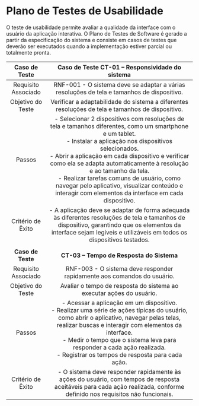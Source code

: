 # Plano de Testes de Usabilidade

O teste de usabilidade permite avaliar a qualidade da interface com o usuário da aplicação interativa. O Plano de Testes de Software é gerado a partir da especificação do sistema e consiste em casos de testes que deverão ser executados quando a implementação estiver parcial ou totalmente pronta.

| **Caso de Teste** 	| **Caso de Teste CT-01 – Responsividade do sistema** 	|
|:---:	|:---:	|
|	Requisito Associado 	| RNF-001 - O sistema deve se adaptar a várias resoluções de tela e tamanhos de dispositivo. |
| Objetivo do Teste 	| Verificar a adaptabilidade do sistema a diferentes resoluções de tela e tamanhos de dispositivo. |
| Passos 	|- Selecionar 2 dispositivos com resoluções de tela e tamanhos diferentes, como um smartphone e um tablet. <br> - Instalar a aplicação nos dispositivos selecionados. <br> - Abrir a aplicação em cada dispositivo e verificar como ela se adapta automaticamente à resolução e ao tamanho da tela. <br> - Realizar tarefas comuns de usuário, como navegar pelo aplicativo, visualizar conteúdo e interagir com elementos da interface em cada dispositivo. |
|Critério de Êxito | - A aplicação deve se adaptar de forma adequada às diferentes resoluções de tela e tamanhos de dispositivo, garantindo que os elementos da interface sejam legíveis e utilizáveis em todos os dispositivos testados. |
|  	|  	|
| **Caso de Teste** 	| **CT-03 – Tempo de Resposta do Sistema** 	|
|	Requisito Associado 	| RNF-003 - O sistema deve responder rapidamente aos comandos do usuário. |
| Objetivo do Teste 	| Avaliar o tempo de resposta do sistema ao executar ações do usuário. |
| Passos 	|- Acessar a aplicação em um dispositivo. <br> - Realizar uma série de ações típicas do usuário, como abrir o aplicativo, navegar pelas telas, realizar buscas e interagir com elementos da interface. <br> - Medir o tempo que o sistema leva para responder a cada ação realizada. <br> - Registrar os tempos de resposta para cada ação. |
|Critério de Êxito | - O sistema deve responder rapidamente às ações do usuário, com tempos de resposta aceitáveis para cada ação realizada, conforme definido nos requisitos não funcionais. |
